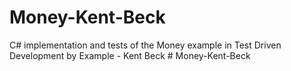 # Money-Kent-Beck
C# implementation and tests of the Money example in Test Driven Development by Example - Kent Beck
#   M o n e y - K e n t - B e c k  
 